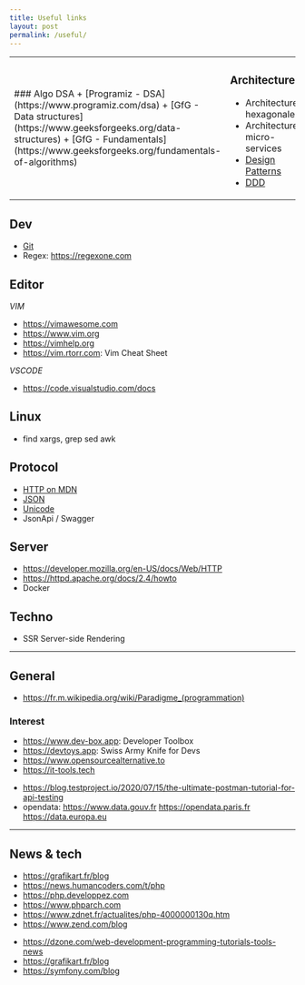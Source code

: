 ```yaml
---
title: Useful links
layout: post
permalink: /useful/
---
```


<table><tr><td>
### Algo DSA
+ [Programiz - DSA](https://www.programiz.com/dsa)
+ [GfG - Data structures](https://www.geeksforgeeks.org/data-structures)
+ [GfG - Fundamentals](https://www.geeksforgeeks.org/fundamentals-of-algorithms)

</td><td>

### Architecture
* Architecture hexagonale
* Architecture micro-services
* [Design Patterns](https://en.wikipedia.org/wiki/Software_design_pattern)
* [DDD](https://alexsoyes.com/ddd-domain-driven-design)
</td></tr></table>

## Dev
+ [Git](https://git-scm.com/doc)
+ Regex: https://regexone.com

## Editor
_VIM_
* https://vimawesome.com
* https://www.vim.org
* https://vimhelp.org
* https://vim.rtorr.com: Vim Cheat Sheet

_VSCODE_
* https://code.visualstudio.com/docs

## Linux
- find xargs, grep sed awk

## Protocol
* [HTTP on MDN](https://developer.mozilla.org/fr/docs/Web/HTTP)
* [JSON](https://www.json.org)
* [Unicode](https://home.unicode.org)
* JsonApi / Swagger

## Server
* https://developer.mozilla.org/en-US/docs/Web/HTTP
* https://httpd.apache.org/docs/2.4/howto
* Docker

## Techno
* SSR Server-side Rendering

---
## General
- https://fr.m.wikipedia.org/wiki/Paradigme_(programmation)

### Interest
- https://www.dev-box.app: Developer Toolbox
- https://devtoys.app: Swiss Army Knife for Devs
- https://www.opensourcealternative.to
- https://it-tools.tech
* https://blog.testproject.io/2020/07/15/the-ultimate-postman-tutorial-for-api-testing
* opendata: https://www.data.gouv.fr https://opendata.paris.fr https://data.europa.eu

---
## News & tech
* https://grafikart.fr/blog
* https://news.humancoders.com/t/php
* https://php.developpez.com
* https://www.phparch.com
* https://www.zdnet.fr/actualites/php-4000000130q.htm
* https://www.zend.com/blog

+ https://dzone.com/web-development-programming-tutorials-tools-news
+ https://grafikart.fr/blog
+ https://symfony.com/blog
